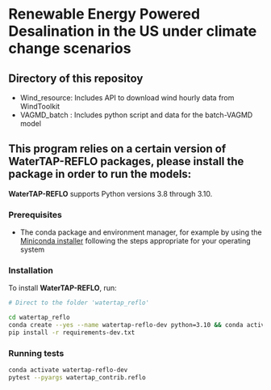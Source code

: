# Renewable Energy Powered Desalination in the US under climate change scenarios

## Directory of this repositoy
- Wind_resource: Includes API to download wind hourly data from WindToolkit
- VAGMD_batch  : Includes python script and data for the batch-VAGMD model


## This program relies on a certain version of WaterTAP-REFLO packages, please install the package in order to run the models:

**WaterTAP-REFLO** supports Python versions 3.8 through 3.10.

### Prerequisites

- The conda package and environment manager, for example by using the [Miniconda installer](https://docs.conda.io/en/latest/miniconda.html#miniconda) following the steps appropriate for your operating system

### Installation

To install **WaterTAP-REFLO**, run:

```sh
# Direct to the folder 'watertap_reflo'

cd watertap_reflo
conda create --yes --name watertap-reflo-dev python=3.10 && conda activate watertap-reflo-dev
pip install -r requirements-dev.txt
```

### Running tests

```sh
conda activate watertap-reflo-dev
pytest --pyargs watertap_contrib.reflo
```


